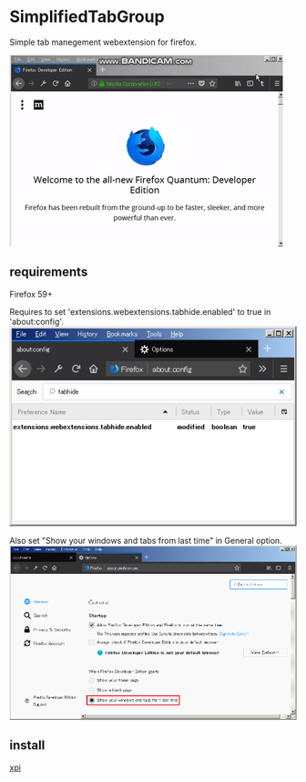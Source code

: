 # SimplifiedTabGroup
Simple tab manegement webextension for firefox.

![sample](screenshots/sample.gif)

## requirements
Firefox 59+

Requires to set 'extensions.webextensions.tabhide.enabled' to true in 'about:config'.
![screenshot_about_config](screenshots/Screenshot_about_config.png)

Also set "Show your windows and tabs from last time" in General option.
![screenshot_option](screenshots/Screenshot_option.png)

## install
[xpi](https://github.com/bulkn/SimplifiedTabGroup/releases/download/0.1.10/simplifiedtabgroup-0.1.10-an.fx.xpi)

